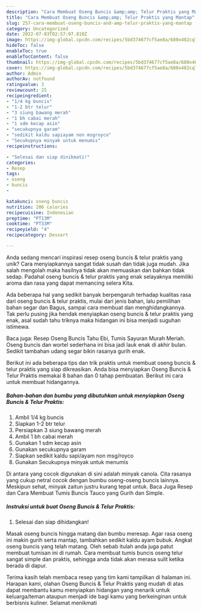 ```yaml
---
description: "Cara Membuat Oseng Buncis &amp;amp; Telur Praktis yang Mantap"
title: "Cara Membuat Oseng Buncis &amp;amp; Telur Praktis yang Mantap"
slug: 257-cara-membuat-oseng-buncis-and-amp-telur-praktis-yang-mantap
category: Uncategorized
date: 2022-07-03T02:57:07.810Z
image: https://img-global.cpcdn.com/recipes/5bd374677cf5ae8a/680x482cq70/oseng-buncis-telur-praktis-foto-resep-utama.jpg
hideToc: false
enableToc: true
enableTocContent: false
thumbnail: https://img-global.cpcdn.com/recipes/5bd374677cf5ae8a/680x482cq70/oseng-buncis-telur-praktis-foto-resep-utama.jpg
cover: https://img-global.cpcdn.com/recipes/5bd374677cf5ae8a/680x482cq70/oseng-buncis-telur-praktis-foto-resep-utama.jpg
author: Admin
authorAv: notfound
ratingvalue: 3
reviewcount: 25
recipeingredient:
- "1/4 kg buncis"
- "1-2 btr telur"
- "3 siung bawang merah"
- "1 bh cabai merah"
- "1 sdm kecap asin"
- "secukupnya garam"
- "sedikit kaldu sapiayam non msgroyco"
- "Secukupnya minyak untuk menumis"
recipeinstructions:

- "Selesai dan siap dinikmati!"
categories:
- Resep
tags:
- oseng
- buncis
- 

katakunci: oseng buncis  
nutrition: 206 calories
recipecuisine: Indonesian
preptime: "PT13M"
cooktime: "PT33M"
recipeyield: "4"
recipecategory: Dessert

---
```





Anda sedang mencari inspirasi resep oseng buncis &amp; telur praktis yang unik? Cara menyiapkannya sangat tidak susah dan tidak juga mudah. Jika salah mengolah maka hasilnya tidak akan memuaskan dan bahkan tidak sedap. Padahal oseng buncis &amp; telur praktis yang enak selayaknya memiliki aroma dan rasa yang dapat memancing selera Kita.





Ada beberapa hal yang sedikit banyak berpengaruh terhadap kualitas rasa dari oseng buncis &amp; telur praktis, mulai dari jenis bahan, lalu pemilihan bahan segar dan Bagus, sampai cara membuat dan menghidangkannya. Tak perlu pusing jika hendak menyiapkan oseng buncis &amp; telur praktis yang enak,      asal sudah tahu triknya maka hidangan ini bisa menjadi suguhan istimewa.














Baca juga: Resep Oseng Buncis Tahu Ebi, Tumis Sayuran Murah Meriah. Oseng buncis dan wortel sederhana ini bisa jadi lauk enak di akhir bulan. Sedikit tambahan udang segar bikin rasanya gurih enak.






Berikut ini ada beberapa tips dan trik praktis untuk membuat oseng buncis &amp; telur praktis yang siap dikreasikan. Anda bisa menyiapkan Oseng Buncis &amp; Telur Praktis memakai 8 bahan dan 0 tahap pembuatan. Berikut ini cara untuk membuat hidangannya.

<!--inarticleads1-->

##### Bahan-bahan dan bumbu yang dibutuhkan untuk menyiapkan Oseng Buncis &amp; Telur Praktis:

1. Ambil 1/4 kg buncis
1. Siapkan 1-2 btr telur
1. Persiapkan 3 siung bawang merah
1. Ambil 1 bh cabai merah
1. Gunakan 1 sdm kecap asin
1. Gunakan secukupnya garam
1. Siapkan sedikit kaldu sapi/ayam non msg/royco
1. Gunakan Secukupnya minyak untuk menumis


Di antara yang cocok digunakan di sini adalah minyak canola. Cita rasanya yang cukup netral cocok dengan bumbu oseng-oseng buncis lainnya. Meskipun sehat, minyak zaitun justru kurang tepat untuk. Baca Juga Resep dan Cara Membuat Tumis Buncis Tauco yang Gurih dan Simple. 

<!--inarticleads2-->

##### Instruksi untuk buat Oseng Buncis &amp; Telur Praktis:


1. Selesai dan siap dihidangkan!

Masak oseng buncis hingga matang dan bumbu meresap. Agar rasa oseng ini makin gurih serta mantap, tambahkan sedikit kaldu ayam bubuk. Angkat oseng buncis yang telah matang. Oleh sebab itulah anda juga patut membuat tumisan ini di rumah. Cara membuat tumis buncis oseng telur sangat simple dan praktis, sehingga anda tidak akan merasa sulit ketika berada di dapur. 

Terima kasih telah membaca resep yang tim kami tampilkan di halaman ini. Harapan kami, olahan Oseng Buncis &amp; Telur Praktis yang mudah di atas dapat membantu kamu menyiapkan hidangan yang menarik untuk keluarga/teman ataupun menjadi ide bagi kamu yang berkeinginan untuk berbisnis kuliner. Selamat menikmati
